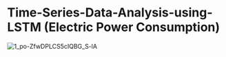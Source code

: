 # Time-Series-Data-Analysis-using-LSTM (Electric Power Consumption)

![1_po-ZfwDPLCS5cIQBG_S-lA](https://user-images.githubusercontent.com/100701309/206357248-d50a206a-3e77-4323-aa2f-e4c43c6180b0.png)
